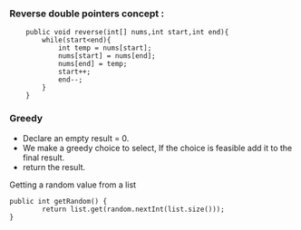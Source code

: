### Reverse double pointers concept : 

```
    public void reverse(int[] nums,int start,int end){
        while(start<end){
            int temp = nums[start];
            nums[start] = nums[end];
            nums[end] = temp;
            start++;
            end--;
        }
    }
```

### Greedy

- Declare an empty result = 0.
- We make a greedy choice to select, If the choice is feasible add it to the final result.
- return the result.

Getting a random value from a list
```
public int getRandom() {
        return list.get(random.nextInt(list.size()));
}
```